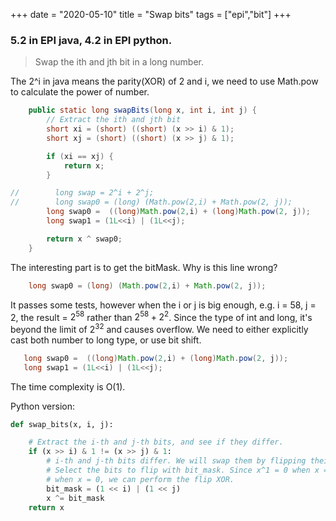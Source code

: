 +++ 
date = "2020-05-10"
title = "Swap bits"
tags = ["epi","bit"]
+++

### 5.2 in EPI java, 4.2 in EPI python.
> Swap the ith and jth bit in a long number.

The 2^i in java means the parity(XOR) of 2 and i, we need to use Math.pow to calculate the power of
 number.
```java
    public static long swapBits(long x, int i, int j) {
        // Extract the ith and jth bit
        short xi = (short) ((short) (x >> i) & 1);
        short xj = (short) ((short) (x >> j) & 1);

        if (xi == xj) {
            return x;
        }

//        long swap = 2^i + 2^j;
//        long swap0 = (long) (Math.pow(2,i) + Math.pow(2, j));
        long swap0 =  ((long)Math.pow(2,i) + (long)Math.pow(2, j));
        long swap1 = (1L<<i) | (1L<<j);

        return x ^ swap0;
    }
```
The interesting part is to get the bitMask. Why is this line wrong?
```java
    long swap0 = (long) (Math.pow(2,i) + Math.pow(2, j));
```
It passes some tests, however when the i or j is big enough, e.g. i = 58, j = 2, the result = $2
^{58}$ rather than $2^{58} + 2^2$. Since the type of int and long, it's beyond the limit of $2^{32}$
 and causes overflow. We need to either explicitly cast both number to long type, or use bit shift.
 ```java
    long swap0 =  ((long)Math.pow(2,i) + (long)Math.pow(2, j));
    long swap1 = (1L<<i) | (1L<<j);
```
The time complexity is O(1).

Python version:
```python
def swap_bits(x, i, j):

    # Extract the i-th and j-th bits, and see if they differ.
    if (x >> i) & 1 != (x >> j) & 1:
        # i-th and j-th bits differ. We will swap them by flipping their values.
        # Select the bits to flip with bit_mask. Since x^1 = 0 when x = 1 and 1
        # when x = 0, we can perform the flip XOR.
        bit_mask = (1 << i) | (1 << j)
        x ^= bit_mask
    return x

```